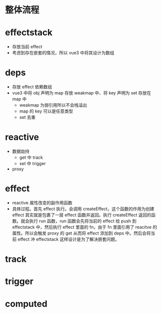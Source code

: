 # 整体流程

# effectstack

- 存放当前 effect
- 考虑到存在嵌套的情况，所以 vue3 中将其设计为数组

# deps

- 存放 effect 依赖数组
- vue3 中将 obj 声明为 map 存放 weakmap 中、将 key 声明为 set 存放在 map 中
  - weakmap 为弱引用所以不会栈溢出
  - map 的 key 可以是任意类型
  - set 去重

# reactive

- 数据劫持
  - get 中 track
  - set 中 trigger
- proxy

# effect

- reactive 属性改变的副作用函数
- 具体过程。首先 effect 执行。会调用 createEffect，这个函数的作用为创建 effect 其实就是包裹了一层 effect 函数并返回。执行 createEffect 返回的函数。就会执行 run 函数，run 函数会先将当前的 effect 给 push 到 effectstack 中，然后执行 effect 里面的 fn，由于 fn 里面引用了 reacitve 的属性。所以会触发 proxy 的 get 从而将 effect 添加到 deps 中。然后会将当前 effect 冲 effectstack 这样设计是为了解决嵌套问题。

# track

# trigger

# computed
